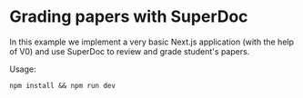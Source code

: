 # Grading papers with SuperDoc

In this example we implement a very basic Next.js application (with the help of V0) and use SuperDoc to review and grade student's papers.

Usage:
```
npm install && npm run dev
```
